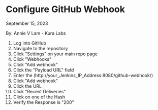 # Configure GitHub Webhook

September 15, 2023

By:  Annie V Lam - Kura Labs

1.  Log into GitHub
2.  Navigate to the repository
3.  Click "Settings" on your main repo page
4.  Click "Webhooks"
5.  Click "Add webhook"
6.  Click the "Payload URL" field
7.  Enter the (http://your_Jenkins_IP_Address:8080/github-webhook/)
8.  Click "Add webhook"
9.  Click the URL
10.  Click "Recent Deliveries"
11.  Click on one of the Hash
12.  Verify the Response is "200"
